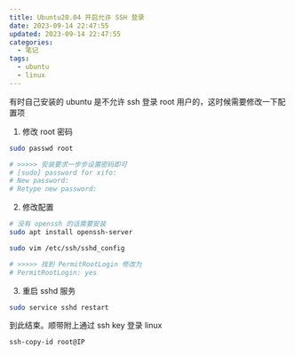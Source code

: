 ```yaml
---
title: Ubuntu20.04 开启允许 SSH 登录
date: 2023-09-14 22:47:55
updated: 2023-09-14 22:47:55
categories:
  - 笔记
tags:
  - ubuntu
  - linux
---
```


有时自己安装的 ubuntu 是不允许 ssh 登录 root 用户的，这时候需要修改一下配置项

1. 修改 root 密码

```bash
sudo passwd root

# >>>>> 安装要求一步步设置密码即可
# [sudo] password for xifo:
# New password:
# Retype new password:
```

2. 修改配置

```bash
# 没有 openssh 的话需要安装
sudo apt install openssh-server

sudo vim /etc/ssh/sshd_config

# >>>>> 找到 PermitRootLogin 修改为
# PermitRootLogin: yes
```

3. 重启 sshd 服务

```bash
sudo service sshd restart
```

到此结束。顺带附上通过 ssh key 登录 linux

```bash
ssh-copy-id root@IP
```
